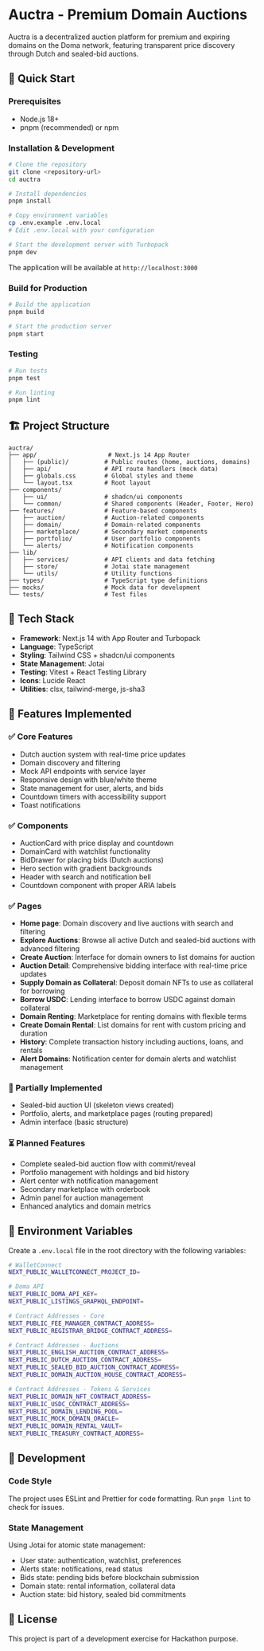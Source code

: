 # Auctra - Premium Domain Auctions

Auctra is a decentralized auction platform for premium and expiring domains on the Doma network, featuring transparent price discovery through Dutch and sealed-bid auctions.

## 🚀 Quick Start

### Prerequisites
- Node.js 18+ 
- pnpm (recommended) or npm

### Installation & Development

```bash
# Clone the repository
git clone <repository-url>
cd auctra

# Install dependencies
pnpm install

# Copy environment variables
cp .env.example .env.local
# Edit .env.local with your configuration

# Start the development server with Turbopack
pnpm dev
```

The application will be available at `http://localhost:3000`

### Build for Production

```bash
# Build the application
pnpm build

# Start the production server
pnpm start
```

### Testing

```bash
# Run tests
pnpm test

# Run linting
pnpm lint
```

## 🏗️ Project Structure

```
auctra/
├── app/                    # Next.js 14 App Router
│   ├── (public)/          # Public routes (home, auctions, domains)
│   ├── api/               # API route handlers (mock data)
│   ├── globals.css        # Global styles and theme
│   └── layout.tsx         # Root layout
├── components/
│   ├── ui/                # shadcn/ui components
│   └── common/            # Shared components (Header, Footer, Hero)
├── features/              # Feature-based components
│   ├── auction/           # Auction-related components
│   ├── domain/            # Domain-related components
│   ├── marketplace/       # Secondary market components
│   ├── portfolio/         # User portfolio components
│   └── alerts/            # Notification components
├── lib/
│   ├── services/          # API clients and data fetching
│   ├── store/             # Jotai state management
│   └── utils/             # Utility functions
├── types/                 # TypeScript type definitions
├── mocks/                 # Mock data for development
└── tests/                 # Test files
```

## 🔧 Tech Stack

- **Framework**: Next.js 14 with App Router and Turbopack
- **Language**: TypeScript
- **Styling**: Tailwind CSS + shadcn/ui components
- **State Management**: Jotai
- **Testing**: Vitest + React Testing Library
- **Icons**: Lucide React
- **Utilities**: clsx, tailwind-merge, js-sha3

## 🏁 Features Implemented

### ✅ Core Features
- Dutch auction system with real-time price updates
- Domain discovery and filtering
- Mock API endpoints with service layer
- Responsive design with blue/white theme
- State management for user, alerts, and bids
- Countdown timers with accessibility support
- Toast notifications

### ✅ Components
- AuctionCard with price display and countdown
- DomainCard with watchlist functionality  
- BidDrawer for placing bids (Dutch auctions)
- Hero section with gradient backgrounds
- Header with search and notification bell
- Countdown component with proper ARIA labels

### ✅ Pages
- **Home page**: Domain discovery and live auctions with search and filtering
- **Explore Auctions**: Browse all active Dutch and sealed-bid auctions with advanced filtering
- **Create Auction**: Interface for domain owners to list domains for auction
- **Auction Detail**: Comprehensive bidding interface with real-time price updates
- **Supply Domain as Collateral**: Deposit domain NFTs to use as collateral for borrowing
- **Borrow USDC**: Lending interface to borrow USDC against domain collateral
- **Domain Renting**: Marketplace for renting domains with flexible terms
- **Create Domain Rental**: List domains for rent with custom pricing and duration
- **History**: Complete transaction history including auctions, loans, and rentals
- **Alert Domains**: Notification center for domain alerts and watchlist management

### 🚧 Partially Implemented
- Sealed-bid auction UI (skeleton views created)
- Portfolio, alerts, and marketplace pages (routing prepared)
- Admin interface (basic structure)

### ⏳ Planned Features
- Complete sealed-bid auction flow with commit/reveal
- Portfolio management with holdings and bid history
- Alert center with notification management
- Secondary marketplace with orderbook
- Admin panel for auction management
- Enhanced analytics and domain metrics

## 🔧 Environment Variables

Create a `.env.local` file in the root directory with the following variables:

```bash
# WalletConnect
NEXT_PUBLIC_WALLETCONNECT_PROJECT_ID=

# Doma API
NEXT_PUBLIC_DOMA_API_KEY=
NEXT_PUBLIC_LISTINGS_GRAPHQL_ENDPOINT=

# Contract Addresses - Core
NEXT_PUBLIC_FEE_MANAGER_CONTRACT_ADDRESS=
NEXT_PUBLIC_REGISTRAR_BRIDGE_CONTRACT_ADDRESS=

# Contract Addresses - Auctions
NEXT_PUBLIC_ENGLISH_AUCTION_CONTRACT_ADDRESS=
NEXT_PUBLIC_DUTCH_AUCTION_CONTRACT_ADDRESS=
NEXT_PUBLIC_SEALED_BID_AUCTION_CONTRACT_ADDRESS=
NEXT_PUBLIC_DOMAIN_AUCTION_HOUSE_CONTRACT_ADDRESS=

# Contract Addresses - Tokens & Services
NEXT_PUBLIC_DOMAIN_NFT_CONTRACT_ADDRESS=
NEXT_PUBLIC_USDC_CONTRACT_ADDRESS=
NEXT_PUBLIC_DOMAIN_LENDING_POOL=
NEXT_PUBLIC_MOCK_DOMAIN_ORACLE=
NEXT_PUBLIC_DOMAIN_RENTAL_VAULT=
NEXT_PUBLIC_TREASURY_CONTRACT_ADDRESS=
```

## 🤝 Development

### Code Style

The project uses ESLint and Prettier for code formatting. Run `pnpm lint` to check for issues.

### State Management

Using Jotai for atomic state management:
- User state: authentication, watchlist, preferences
- Alerts state: notifications, read status
- Bids state: pending bids before blockchain submission
- Domain state: rental information, collateral data
- Auction state: bid history, sealed bid commitments

## 📝 License

This project is part of a development exercise for Hackathon purpose.
